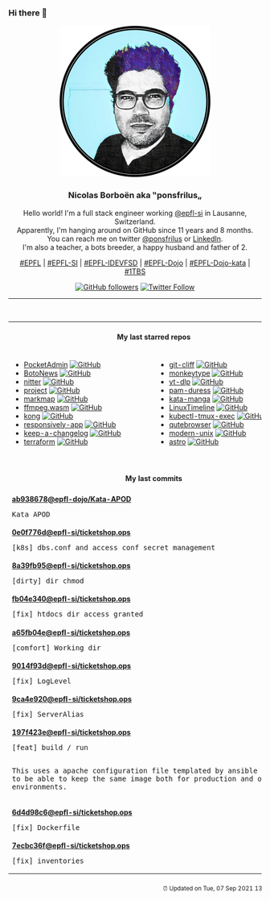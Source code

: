 ### Hi there 👋

<p align="center">
  <!-- use https://avatars.githubusercontent.com/u/176002?v=4 for your default github picture -->
  <img src="https://raw.githubusercontent.com/ponsfrilus/ponsfrilus/master/img/ponsfrilus.png" title="Nicolas Borboën aka ‟ponsfrilus„" alt="Nicolas Borboën aka ‟ponsfrilus„" />
  <h3 align="center">
    Nicolas Borboën aka ‟ponsfrilus„
  </h3>
  <p align="center">
    Hello world! I'm a full stack engineer working <a href="https://github.com/epfl-si">@epfl-si</a> in Lausanne, Switzerland.
    <br />Apparently, I'm hanging around on GitHub since 11 years and 8 months.
    <br />You can reach me on twitter <a href="https://twitter.com/ponsfrilus">@ponsfrilus</a> or <a href="http://linkedin.com/in/nicolasborboen">LinkedIn</a>.
    <br />I'm also a teacher, a bots breeder, a happy husband and father of 2.
  </p>
  <p align="center">
    <a href="https://www.epfl.ch">#EPFL</a> | 
    <a href="https://github.com/epfl-si/">#EPFL-SI</a> | 
    <a href="https://github.com/epfl-idevfsd">#EPFL-IDEVFSD</a> | 
    <a href="https://github.com/topics/epfl-dojo">#EPFL-Dojo</a> | 
    <a href="https://github.com/topics/epfl-dojo-kata">#EPFL-Dojo-kata</a> | 
    <a href="https://en.wikipedia.org/wiki/Indentation_style#Variant:_1TBS_(OTBS)">#1TBS</a>
  </p>
  <p align="center">
    <a href="https://github.com/ponsfrilus"><img alt="GitHub followers" src="https://img.shields.io/github/followers/ponsfrilus?label=Follow%20me%20on%20github&style=social"></a>
    <a href="https://twitter.com/ponsfrilus"><img alt="Twitter Follow" src="https://img.shields.io/twitter/follow/ponsfrilus?label=follow%20me%20on%20twitter&style=social"></a>
  </p>
  </p><hr><table align="center">
<tr>
<td colspan="2" align="center"><h4>My last starred repos</h4></td>
</tr>
<tr>
<td valign="top">
<ul>
<li>
<a href="https://github.com/krakrukra/PocketAdmin" title="oshw keystroke injection device ( badusb )" target="_blank">PocketAdmin</a>&nbsp;<a href="https://github.com/krakrukra/PocketAdmin" title="oshw keystroke injection device ( badusb )" target="_blank"><img src="https://img.shields.io/github/stars/krakrukra/PocketAdmin?style=social" alt="GitHub"></a>
</li>
<li>
<a href="https://github.com/Azecko/BotoNews" title="Bot news telegram" target="_blank">BotoNews</a>&nbsp;<a href="https://github.com/Azecko/BotoNews" title="Bot news telegram" target="_blank"><img src="https://img.shields.io/github/stars/Azecko/BotoNews?style=social" alt="GitHub"></a>
</li>
<li>
<a href="https://github.com/zedeus/nitter" title="Alternative Twitter front-end" target="_blank">nitter</a>&nbsp;<a href="https://github.com/zedeus/nitter" title="Alternative Twitter front-end" target="_blank"><img src="https://img.shields.io/github/stars/zedeus/nitter?style=social" alt="GitHub"></a>
</li>
<li>
<a href="https://github.com/openwebdocs/project" title="project documentation, policies & meeting minutes " target="_blank">project</a>&nbsp;<a href="https://github.com/openwebdocs/project" title="project documentation, policies & meeting minutes " target="_blank"><img src="https://img.shields.io/github/stars/openwebdocs/project?style=social" alt="GitHub"></a>
</li>
<li>
<a href="https://github.com/gera2ld/markmap" title="Visualize your Markdown as mindmaps with Markmap." target="_blank">markmap</a>&nbsp;<a href="https://github.com/gera2ld/markmap" title="Visualize your Markdown as mindmaps with Markmap." target="_blank"><img src="https://img.shields.io/github/stars/gera2ld/markmap?style=social" alt="GitHub"></a>
</li>
<li>
<a href="https://github.com/ffmpegwasm/ffmpeg.wasm" title="FFmpeg for browser and node, powered by WebAssembly" target="_blank">ffmpeg.wasm</a>&nbsp;<a href="https://github.com/ffmpegwasm/ffmpeg.wasm" title="FFmpeg for browser and node, powered by WebAssembly" target="_blank"><img src="https://img.shields.io/github/stars/ffmpegwasm/ffmpeg.wasm?style=social" alt="GitHub"></a>
</li>
<li>
<a href="https://github.com/Kong/kong" title="🦍 The Cloud-Native API Gateway " target="_blank">kong</a>&nbsp;<a href="https://github.com/Kong/kong" title="🦍 The Cloud-Native API Gateway " target="_blank"><img src="https://img.shields.io/github/stars/Kong/kong?style=social" alt="GitHub"></a>
</li>
<li>
<a href="https://github.com/responsively-org/responsively-app" title="A modified web browser that helps in responsive web development. A web developer's must have dev-tool." target="_blank">responsively-app</a>&nbsp;<a href="https://github.com/responsively-org/responsively-app" title="A modified web browser that helps in responsive web development. A web developer's must have dev-tool." target="_blank"><img src="https://img.shields.io/github/stars/responsively-org/responsively-app?style=social" alt="GitHub"></a>
</li>
<li>
<a href="https://github.com/olivierlacan/keep-a-changelog" title="If you build software, keep a changelog." target="_blank">keep-a-changelog</a>&nbsp;<a href="https://github.com/olivierlacan/keep-a-changelog" title="If you build software, keep a changelog." target="_blank"><img src="https://img.shields.io/github/stars/olivierlacan/keep-a-changelog?style=social" alt="GitHub"></a>
</li>
<li>
<a href="https://github.com/hashicorp/terraform" title="Terraform enables you to safely and predictably create, change, and improve infrastructure. It is an open source tool that codifies APIs into declarative configuration files that can be shared amongst team members, treated as code, edited, reviewed, and versioned." target="_blank">terraform</a>&nbsp;<a href="https://github.com/hashicorp/terraform" title="Terraform enables you to safely and predictably create, change, and improve infrastructure. It is an open source tool that codifies APIs into declarative configuration files that can be shared amongst team members, treated as code, edited, reviewed, and versioned." target="_blank"><img src="https://img.shields.io/github/stars/hashicorp/terraform?style=social" alt="GitHub"></a>
</li>
</ul>
<img width="450" height="1" /></td>
<td valign="top">
<ul>
<li>
<a href="https://github.com/orhun/git-cliff" title="A highly customizable Changelog Generator that follows Conventional Commit specifications ⛰️ " target="_blank">git-cliff</a>&nbsp;<a href="https://github.com/orhun/git-cliff" title="A highly customizable Changelog Generator that follows Conventional Commit specifications ⛰️ " target="_blank"><img src="https://img.shields.io/github/stars/orhun/git-cliff?style=social" alt="GitHub"></a>
</li>
<li>
<a href="https://github.com/Miodec/monkeytype" title="The most customizable typing website with a minimalistic design and a ton of features. Test yourself in various modes, track your progress and improve your speed." target="_blank">monkeytype</a>&nbsp;<a href="https://github.com/Miodec/monkeytype" title="The most customizable typing website with a minimalistic design and a ton of features. Test yourself in various modes, track your progress and improve your speed." target="_blank"><img src="https://img.shields.io/github/stars/Miodec/monkeytype?style=social" alt="GitHub"></a>
</li>
<li>
<a href="https://github.com/yt-dlp/yt-dlp" title="A youtube-dl fork with additional features and fixes" target="_blank">yt-dlp</a>&nbsp;<a href="https://github.com/yt-dlp/yt-dlp" title="A youtube-dl fork with additional features and fixes" target="_blank"><img src="https://img.shields.io/github/stars/yt-dlp/yt-dlp?style=social" alt="GitHub"></a>
</li>
<li>
<a href="https://github.com/nuvious/pam-duress" title="A Pluggable Authentication Module (PAM) which allows the establishment of alternate passwords that can be used to perform actions to clear sensitive data, notify IT/Security staff, close off sensitive network connections, etc if a user is coerced into giving a threat actor a password." target="_blank">pam-duress</a>&nbsp;<a href="https://github.com/nuvious/pam-duress" title="A Pluggable Authentication Module (PAM) which allows the establishment of alternate passwords that can be used to perform actions to clear sensitive data, notify IT/Security staff, close off sensitive network connections, etc if a user is coerced into giving a threat actor a password." target="_blank"><img src="https://img.shields.io/github/stars/nuvious/pam-duress?style=social" alt="GitHub"></a>
</li>
<li>
<a href="https://github.com/ponsfrilus/kata-manga" title="Kata / TPI blanc destiné aux apprentis informaticiens CFC en voie développement d'applications." target="_blank">kata-manga</a>&nbsp;<a href="https://github.com/ponsfrilus/kata-manga" title="Kata / TPI blanc destiné aux apprentis informaticiens CFC en voie développement d'applications." target="_blank"><img src="https://img.shields.io/github/stars/ponsfrilus/kata-manga?style=social" alt="GitHub"></a>
</li>
<li>
<a href="https://github.com/FabioLolix/LinuxTimeline" title="Linux Distributions Timeline" target="_blank">LinuxTimeline</a>&nbsp;<a href="https://github.com/FabioLolix/LinuxTimeline" title="Linux Distributions Timeline" target="_blank"><img src="https://img.shields.io/github/stars/FabioLolix/LinuxTimeline?style=social" alt="GitHub"></a>
</li>
<li>
<a href="https://github.com/predatorray/kubectl-tmux-exec" title="A kubectl plugin to control multiple pods simultaneously using Tmux" target="_blank">kubectl-tmux-exec</a>&nbsp;<a href="https://github.com/predatorray/kubectl-tmux-exec" title="A kubectl plugin to control multiple pods simultaneously using Tmux" target="_blank"><img src="https://img.shields.io/github/stars/predatorray/kubectl-tmux-exec?style=social" alt="GitHub"></a>
</li>
<li>
<a href="https://github.com/qutebrowser/qutebrowser" title="A keyboard-driven, vim-like browser based on PyQt5." target="_blank">qutebrowser</a>&nbsp;<a href="https://github.com/qutebrowser/qutebrowser" title="A keyboard-driven, vim-like browser based on PyQt5." target="_blank"><img src="https://img.shields.io/github/stars/qutebrowser/qutebrowser?style=social" alt="GitHub"></a>
</li>
<li>
<a href="https://github.com/ibraheemdev/modern-unix" title="A collection of modern/faster/saner alternatives to common unix commands." target="_blank">modern-unix</a>&nbsp;<a href="https://github.com/ibraheemdev/modern-unix" title="A collection of modern/faster/saner alternatives to common unix commands." target="_blank"><img src="https://img.shields.io/github/stars/ibraheemdev/modern-unix?style=social" alt="GitHub"></a>
</li>
<li>
<a href="https://github.com/snowpackjs/astro" title="🚀🧑‍🚀 Keep your eyes to the skies, astronauts!" target="_blank">astro</a>&nbsp;<a href="https://github.com/snowpackjs/astro" title="🚀🧑‍🚀 Keep your eyes to the skies, astronauts!" target="_blank"><img src="https://img.shields.io/github/stars/snowpackjs/astro?style=social" alt="GitHub"></a>
</li>
</ul>
<img width="450" height="1" /></td>
</tr>
<tr>
<td colspan="2" align="center"><h4>My last commits</h4></td>
</tr>
<tr>
        <td colspan="2">
          <div><strong><a href="https://api.github.com/repos/epfl-dojo/Kata-APOD/commits/ab93867886cea462863a0361259b18a26f586974" title="2021-09-07T13:09:05.000+02:00" target="_blank">ab938678</a><a href="https://github.com/epfl-dojo">@epfl-dojo</a><a href="https://github.com/epfl-dojo/Kata-APOD" title="Kata APOD - Astronomy Picture of the Day // create your own APOD browser">/Kata-APOD</a></strong></div>
          <pre>Kata APOD</pre>
        </td>
        </tr><tr>
        <td colspan="2">
          <div><strong><a href="https://api.github.com/repos/epfl-si/ticketshop.ops/commits/0e0f776d102dde298052feef974b328e4739bb7f" title="2021-09-03T17:21:19.000+02:00" target="_blank">0e0f776d</a><a href="https://github.com/epfl-si">@epfl-si</a><a href="https://github.com/epfl-si/ticketshop.ops" title="Ansible code to manage EPFL Ticketshop lifecycle">/ticketshop.ops</a></strong></div>
          <pre>[k8s] dbs.conf and access_conf secret management</pre>
        </td>
        </tr><tr>
        <td colspan="2">
          <div><strong><a href="https://api.github.com/repos/epfl-si/ticketshop.ops/commits/8a39fb95a0c3524617c096dd6e235e06619e7640" title="2021-09-03T17:20:55.000+02:00" target="_blank">8a39fb95</a><a href="https://github.com/epfl-si">@epfl-si</a><a href="https://github.com/epfl-si/ticketshop.ops" title="Ansible code to manage EPFL Ticketshop lifecycle">/ticketshop.ops</a></strong></div>
          <pre>[dirty] dir chmod</pre>
        </td>
        </tr><tr>
        <td colspan="2">
          <div><strong><a href="https://api.github.com/repos/epfl-si/ticketshop.ops/commits/fb04e340505641d10f4be86516ab6b4ae0fc0e15" title="2021-09-03T17:20:38.000+02:00" target="_blank">fb04e340</a><a href="https://github.com/epfl-si">@epfl-si</a><a href="https://github.com/epfl-si/ticketshop.ops" title="Ansible code to manage EPFL Ticketshop lifecycle">/ticketshop.ops</a></strong></div>
          <pre>[fix] htdocs dir access granted</pre>
        </td>
        </tr><tr>
        <td colspan="2">
          <div><strong><a href="https://api.github.com/repos/epfl-si/ticketshop.ops/commits/a65fb04e2e97238cf5091406d634fc4948e9ca34" title="2021-09-02T17:02:33.000+02:00" target="_blank">a65fb04e</a><a href="https://github.com/epfl-si">@epfl-si</a><a href="https://github.com/epfl-si/ticketshop.ops" title="Ansible code to manage EPFL Ticketshop lifecycle">/ticketshop.ops</a></strong></div>
          <pre>[comfort] Working dir</pre>
        </td>
        </tr><tr>
        <td colspan="2">
          <div><strong><a href="https://api.github.com/repos/epfl-si/ticketshop.ops/commits/9014f93d3c5a44af0754ec63346682281b1a72a7" title="2021-09-02T17:02:11.000+02:00" target="_blank">9014f93d</a><a href="https://github.com/epfl-si">@epfl-si</a><a href="https://github.com/epfl-si/ticketshop.ops" title="Ansible code to manage EPFL Ticketshop lifecycle">/ticketshop.ops</a></strong></div>
          <pre>[fix] LogLevel</pre>
        </td>
        </tr><tr>
        <td colspan="2">
          <div><strong><a href="https://api.github.com/repos/epfl-si/ticketshop.ops/commits/9ca4e9207ca2f0090175e201d03d62f9e832e891" title="2021-09-02T17:01:52.000+02:00" target="_blank">9ca4e920</a><a href="https://github.com/epfl-si">@epfl-si</a><a href="https://github.com/epfl-si/ticketshop.ops" title="Ansible code to manage EPFL Ticketshop lifecycle">/ticketshop.ops</a></strong></div>
          <pre>[fix] ServerAlias</pre>
        </td>
        </tr><tr>
        <td colspan="2">
          <div><strong><a href="https://api.github.com/repos/epfl-si/ticketshop.ops/commits/197f423e3c8794d77e1b7d1d144d804c1b0f1742" title="2021-09-02T15:40:37.000+02:00" target="_blank">197f423e</a><a href="https://github.com/epfl-si">@epfl-si</a><a href="https://github.com/epfl-si/ticketshop.ops" title="Ansible code to manage EPFL Ticketshop lifecycle">/ticketshop.ops</a></strong></div>
          <pre>[feat] build / run

This uses a apache configuration file templated by ansible in order to 
be able to keep the same image both for production and others 
environments.</pre>
        </td>
        </tr><tr>
        <td colspan="2">
          <div><strong><a href="https://api.github.com/repos/epfl-si/ticketshop.ops/commits/6d4d98c6fb6f2e12dd53d2707d1df3c292d4e480" title="2021-09-02T15:38:41.000+02:00" target="_blank">6d4d98c6</a><a href="https://github.com/epfl-si">@epfl-si</a><a href="https://github.com/epfl-si/ticketshop.ops" title="Ansible code to manage EPFL Ticketshop lifecycle">/ticketshop.ops</a></strong></div>
          <pre>[fix] Dockerfile</pre>
        </td>
        </tr><tr>
        <td colspan="2">
          <div><strong><a href="https://api.github.com/repos/epfl-si/ticketshop.ops/commits/7ecbc36f9592e4cd411c17a85f831fbec228fd6b" title="2021-09-02T15:22:22.000+02:00" target="_blank">7ecbc36f</a><a href="https://github.com/epfl-si">@epfl-si</a><a href="https://github.com/epfl-si/ticketshop.ops" title="Ansible code to manage EPFL Ticketshop lifecycle">/ticketshop.ops</a></strong></div>
          <pre>[fix] inventories</pre>
        </td>
        </tr><tfoot>
<tr>
<td colspan="2" align="right">
<img width="900" height="1" />
<small>⏰ Updated on Tue, 07 Sep 2021 13:45:17 GMT</small>
</td>
</tr>
</tfoot>
<br />
</table>

